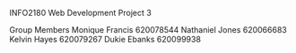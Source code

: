 INFO2180
Web Development
Project 3

Group Members
Monique Francis 620078544
Nathaniel Jones 620066683
Kelvin Hayes 620079267
Dukie Ebanks 620099938